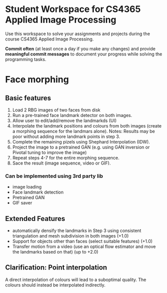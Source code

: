 # Student Workspace for CS4365 Applied Image Processing

Use this workspace to solve your assignments and projects during the course CS4365 Applied Image Processing.

**Commit often** (at least once a day if you make any changes) and provide **meaningful commit messages** to document your progress while solving the programming tasks.

# Face morphing

## Basic features

1. Load 2 RBG images of two faces from disk
2. Run a pre-trained face landmark detector on both images.
3. Allow user to edit/add/remove the landmarkds (UI)
4. Interpolate the landmark positions and colours from both images (create a morphing sequence for the landmars alone). Notes: Results may be poor without adding more landmark points in step 3.
5. Complete the remaining pizels using Shephard Interpolation (IDW).
6. Project the image to a pretrained GAN (e.g. using GAN inversion or Pivotal tuning to improve the image)
7. Repeat steps 4-7 for the entire morphing sequence.
8. Sace the result (image sequence, video or GIF).

### Can be implemented using 3rd party lib
- image loading
- Face landmark detection
- Pretrained GAN
- GIF saver

## Extended Features

- automatically densify the landmarks in Step 3 using consistent triangulation and mesh subdivision in both images (+1.0)
- Support for objects other than faces (select suitable features) (+1.0)
- Transfer motion from a video (use an optical flow estimator and move the landmarks based on that) (up to +2.0)


## Clarification: Point interpolation

A direct interpolation of colours will lead to a suboptimal quality.
The colours should instead be interpolated indirectly.
